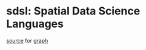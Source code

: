 # sdsl: Spatial Data Science Languages

[source](geopythonR.graphio) for [graph](https://github.com/edzer/sdsl/blob/main/geopythonR.png)
